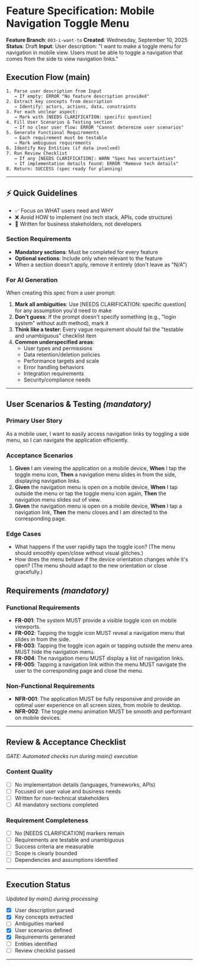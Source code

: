 # Feature Specification: Mobile Navigation Toggle Menu

**Feature Branch**: `003-i-want-to`
**Created**: Wednesday, September 10, 2025
**Status**: Draft
**Input**: User description: "I want to make a toggle menu for navigation in mobile view. Users must be able to toggle a navigation that comes from the side to view navigation links."

## Execution Flow (main)
```
1. Parse user description from Input
   → If empty: ERROR "No feature description provided"
2. Extract key concepts from description
   → Identify: actors, actions, data, constraints
3. For each unclear aspect:
   → Mark with [NEEDS CLARIFICATION: specific question]
4. Fill User Scenarios & Testing section
   → If no clear user flow: ERROR "Cannot determine user scenarios"
5. Generate Functional Requirements
   → Each requirement must be testable
   → Mark ambiguous requirements
6. Identify Key Entities (if data involved)
7. Run Review Checklist
   → If any [NEEDS CLARIFICATION]: WARN "Spec has uncertainties"
   → If implementation details found: ERROR "Remove tech details"
8. Return: SUCCESS (spec ready for planning)
```

---

## ⚡ Quick Guidelines
- ✅ Focus on WHAT users need and WHY
- ❌ Avoid HOW to implement (no tech stack, APIs, code structure)
- 👥 Written for business stakeholders, not developers

### Section Requirements
- **Mandatory sections**: Must be completed for every feature
- **Optional sections**: Include only when relevant to the feature
- When a section doesn't apply, remove it entirely (don't leave as "N/A")

### For AI Generation
When creating this spec from a user prompt:
1. **Mark all ambiguities**: Use [NEEDS CLARIFICATION: specific question] for any assumption you'd need to make
2. **Don't guess**: If the prompt doesn't specify something (e.g., "login system" without auth method), mark it
3. **Think like a tester**: Every vague requirement should fail the "testable and unambiguous" checklist item
4. **Common underspecified areas**:
   - User types and permissions
   - Data retention/deletion policies  
   - Performance targets and scale
   - Error handling behaviors
   - Integration requirements
   - Security/compliance needs

---

## User Scenarios & Testing *(mandatory)*

### Primary User Story
As a mobile user, I want to easily access navigation links by toggling a side menu, so I can navigate the application efficiently.

### Acceptance Scenarios
1. **Given** I am viewing the application on a mobile device, **When** I tap the toggle menu icon, **Then** a navigation menu slides in from the side, displaying navigation links.
2. **Given** the navigation menu is open on a mobile device, **When** I tap outside the menu or tap the toggle menu icon again, **Then** the navigation menu slides out of view.
3. **Given** the navigation menu is open on a mobile device, **When** I tap a navigation link, **Then** the menu closes and I am directed to the corresponding page.

### Edge Cases
- What happens if the user rapidly taps the toggle icon? (The menu should smoothly open/close without visual glitches.)
- How does the menu behave if the device orientation changes while it's open? (The menu should adapt to the new orientation or close gracefully.)

## Requirements *(mandatory)*

### Functional Requirements
- **FR-001**: The system MUST provide a visible toggle icon on mobile viewports.
- **FR-002**: Tapping the toggle icon MUST reveal a navigation menu that slides in from the side.
- **FR-003**: Tapping the toggle icon again or tapping outside the menu area MUST hide the navigation menu.
- **FR-004**: The navigation menu MUST display a list of navigation links.
- **FR-005**: Tapping a navigation link within the menu MUST navigate the user to the corresponding page and close the menu.

### Non-Functional Requirements
- **NFR-001**: The application MUST be fully responsive and provide an optimal user experience on all screen sizes, from mobile to desktop.
- **NFR-002**: The toggle menu animation MUST be smooth and performant on mobile devices.

---

## Review & Acceptance Checklist
*GATE: Automated checks run during main() execution*

### Content Quality
- [ ] No implementation details (languages, frameworks, APIs)
- [ ] Focused on user value and business needs
- [ ] Written for non-technical stakeholders
- [ ] All mandatory sections completed

### Requirement Completeness
- [ ] No [NEEDS CLARIFICATION] markers remain
- [ ] Requirements are testable and unambiguous  
- [ ] Success criteria are measurable
- [ ] Scope is clearly bounded
- [ ] Dependencies and assumptions identified

---

## Execution Status
*Updated by main() during processing*

- [x] User description parsed
- [x] Key concepts extracted
- [ ] Ambiguities marked
- [x] User scenarios defined
- [x] Requirements generated
- [ ] Entities identified
- [ ] Review checklist passed

---